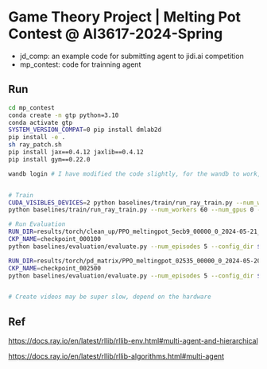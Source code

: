 # Game Theory Project | Melting Pot Contest @ AI3617-2024-Spring

- jd_comp: an example code for submitting agent to jidi.ai competition
- mp_contest: code for trainning agent

## Run
```bash
cd mp_contest
conda create -n gtp python=3.10
conda activate gtp
SYSTEM_VERSION_COMPAT=0 pip install dmlab2d
pip install -e .
sh ray_patch.sh
pip install jax==0.4.12 jaxlib==0.4.12
pip install gym==0.22.0

```

```bash 
wandb login # I have modified the code slightly, for the wandb to work, you need to login first


# Train 
CUDA_VISIBLES_DEVICES=2 python baselines/train/run_ray_train.py --num_workers 50 --num_gpus 1 --wandb 1 --exp pd_matrix
python baselines/train/run_ray_train.py --num_workers 60 --num_gpus 0 --wandb 1 --exp pd_matrix

# Run Evaluation
RUN_DIR=results/torch/clean_up/PPO_meltingpot_5ecb9_00000_0_2024-05-21_14-28-20
CKP_NAME=checkpoint_000100
python baselines/evaluation/evaluate.py --num_episodes 5 --config_dir $RUN_DIR --policies_dir $RUN_DIR/$CKP_NAME/policies --eval_on_scenario True --scenario clean_up_7 #--create_videos True --video_dir $RUN_DIR/videos

RUN_DIR=results/torch/pd_matrix/PPO_meltingpot_02535_00000_0_2024-05-20_15-52-49
CKP_NAME=checkpoint_002500
python baselines/evaluation/evaluate.py --num_episodes 5 --config_dir $RUN_DIR --policies_dir $RUN_DIR/$CKP_NAME/policies  #--create_videos True --video_dir $RUN_DIR/videos


# Create videos may be super slow, depend on the hardware
```


## Ref


https://docs.ray.io/en/latest/rllib/rllib-env.html#multi-agent-and-hierarchical

https://docs.ray.io/en/latest/rllib/rllib-algorithms.html#multi-agent
